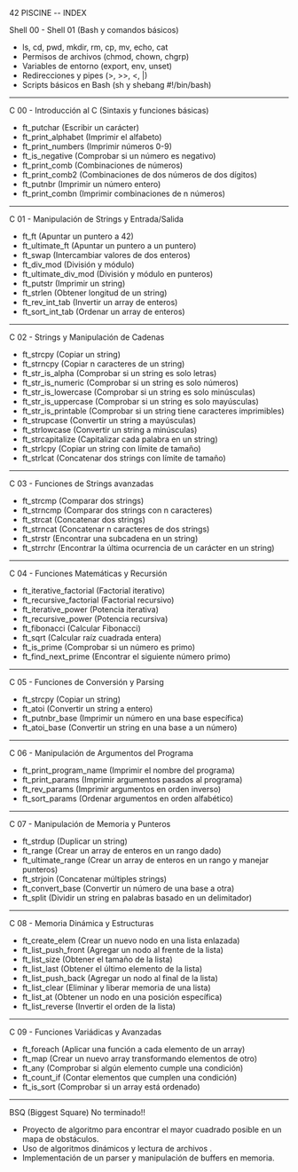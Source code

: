42 PISCINE -- INDEX

  Shell 00 - Shell 01 (Bash y comandos básicos)
- ls, cd, pwd, mkdir, rm, cp, mv, echo, cat
- Permisos de archivos 		(chmod, chown, chgrp)
- Variables de entorno 		(export, env, unset)
- Redirecciones y pipes 	(>, >>, <, |)
- Scripts básicos en Bash 	(sh y shebang #!/bin/bash)

---

  C 00 - Introducción al C (Sintaxis y funciones básicas) 
- ft_putchar 		(Escribir un carácter)
- ft_print_alphabet	(Imprimir el alfabeto)
- ft_print_numbers 	(Imprimir números 0-9)
- ft_is_negative	(Comprobar si un número es negativo)
- ft_print_comb		(Combinaciones de números)
- ft_print_comb2 	(Combinaciones de dos números de dos dígitos)
- ft_putnbr 		(Imprimir un número entero)
- ft_print_combn 	(Imprimir combinaciones de n números)

---

  C 01 - Manipulación de Strings y Entrada/Salida 
- ft_ft 		(Apuntar un puntero a 42)
- ft_ultimate_ft 	(Apuntar un puntero a un puntero)
- ft_swap 		(Intercambiar valores de dos enteros)
- ft_div_mod		(División y módulo)
- ft_ultimate_div_mod	(División y módulo en punteros)
- ft_putstr 		(Imprimir un string)
- ft_strlen 		(Obtener longitud de un string)
- ft_rev_int_tab 	(Invertir un array de enteros)
- ft_sort_int_tab 	(Ordenar un array de enteros)

---

  C 02 - Strings y Manipulación de Cadenas 
- ft_strcpy (Copiar un string)
- ft_strncpy (Copiar n caracteres de un string)
- ft_str_is_alpha (Comprobar si un string es solo letras)
- ft_str_is_numeric (Comprobar si un string es solo números)
- ft_str_is_lowercase (Comprobar si un string es solo minúsculas)
- ft_str_is_uppercase (Comprobar si un string es solo mayúsculas)
- ft_str_is_printable (Comprobar si un string tiene caracteres imprimibles)
- ft_strupcase (Convertir un string a mayúsculas)
- ft_strlowcase (Convertir un string a minúsculas)
- ft_strcapitalize (Capitalizar cada palabra en un string)
- ft_strlcpy (Copiar un string con límite de tamaño)
- ft_strlcat (Concatenar dos strings con límite de tamaño)

---

  C 03 - Funciones de Strings avanzadas 
- ft_strcmp (Comparar dos strings)
- ft_strncmp (Comparar dos strings con n caracteres)
- ft_strcat (Concatenar dos strings)
- ft_strncat (Concatenar n caracteres de dos strings)
- ft_strstr (Encontrar una subcadena en un string)
- ft_strrchr (Encontrar la última ocurrencia de un carácter en un string)

---

  C 04 - Funciones Matemáticas y Recursión 
- ft_iterative_factorial (Factorial iterativo)
- ft_recursive_factorial (Factorial recursivo)
- ft_iterative_power (Potencia iterativa)
- ft_recursive_power (Potencia recursiva)
- ft_fibonacci (Calcular Fibonacci)
- ft_sqrt (Calcular raíz cuadrada entera)
- ft_is_prime (Comprobar si un número es primo)
- ft_find_next_prime (Encontrar el siguiente número primo)

---

  C 05 - Funciones de Conversión y Parsing 
- ft_strcpy (Copiar un string)
- ft_atoi (Convertir un string a entero)
- ft_putnbr_base (Imprimir un número en una base específica)
- ft_atoi_base (Convertir un string en una base a un número)

---

  C 06 - Manipulación de Argumentos del Programa 
- ft_print_program_name (Imprimir el nombre del programa)
- ft_print_params (Imprimir argumentos pasados al programa)
- ft_rev_params (Imprimir argumentos en orden inverso)
- ft_sort_params (Ordenar argumentos en orden alfabético)

---

  C 07 - Manipulación de Memoria y Punteros 
- ft_strdup (Duplicar un string)
- ft_range (Crear un array de enteros en un rango dado)
- ft_ultimate_range (Crear un array de enteros en un rango y manejar punteros)
- ft_strjoin (Concatenar múltiples strings)
- ft_convert_base (Convertir un número de una base a otra)
- ft_split (Dividir un string en palabras basado en un delimitador)

---

  C 08 - Memoria Dinámica y Estructuras 
- ft_create_elem (Crear un nuevo nodo en una lista enlazada)
- ft_list_push_front (Agregar un nodo al frente de la lista)
- ft_list_size (Obtener el tamaño de la lista)
- ft_list_last (Obtener el último elemento de la lista)
- ft_list_push_back (Agregar un nodo al final de la lista)
- ft_list_clear (Eliminar y liberar memoria de una lista)
- ft_list_at (Obtener un nodo en una posición específica)
- ft_list_reverse (Invertir el orden de la lista)

---

  C 09 - Funciones Variádicas y Avanzadas 
- ft_foreach (Aplicar una función a cada elemento de un array)
- ft_map (Crear un nuevo array transformando elementos de otro)
- ft_any (Comprobar si algún elemento cumple una condición)
- ft_count_if (Contar elementos que cumplen una condición)
- ft_is_sort (Comprobar si un array está ordenado)

---

  BSQ (Biggest Square) No terminado!!
- Proyecto de algoritmo para encontrar el mayor cuadrado posible en un mapa de obstáculos.
- Uso de  algoritmos dinámicos  y  lectura de archivos .
- Implementación de un  parser  y manipulación de  buffers  en memoria.
